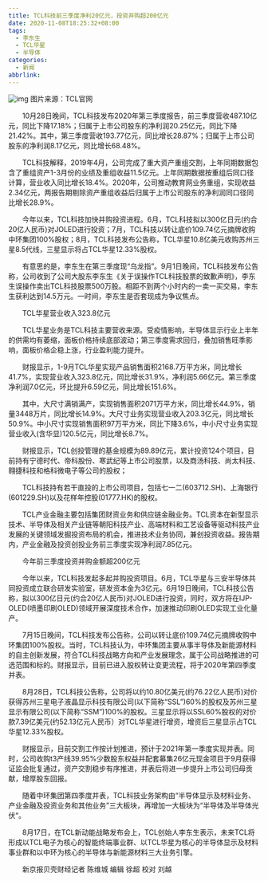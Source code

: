 ```yaml
---
title: TCL科技前三季度净利20亿元，投资并购超200亿元
date: 2020-11-08T18:25:32+08:00
tags:
  - 李东生
  - TCL华星
  - 半导体
categories:
  - 新闻
abbrlink:
---
```


![img](https://cdn.jsdelivr.net/gh/yakeing/Documentation@main/Hexo/images/946a-kcaeqzx9944884.png)
图片来源：TCL官网

　　10月28日晚间，TCL科技发布2020年第三季度报告，前三季度营收487.10亿元，同比下降17.18%；归属于上市公司股东的净利润20.25亿元，同比下降21.42%。其中，第三季度营收193.77亿元，同比增长28.87%；归属于上市公司股东的净利润8.17亿元，同比增长68.48%。

　　TCL科技解释，2019年4月，公司完成了重大资产重组交割，上年同期数据包含了重组资产1-3月份的业绩及重组收益11.5亿元。上年同期数据按重组后同口径计算，营业收入同比增长18.4%。2020年，公司推动教育网业务重组，实现收益2.34亿元，两报告期剔除资产重组收益后归属于上市公司股东的净利润同口径同比增长28.9%。

　　今年以来，TCL科技加快并购投资进程。6月，TCL科技拟以300亿日元(约合20亿人民币)对JOLED进行投资；7月，TCL科技以转让底价109.74亿元摘牌收购中环集团100%股权；8月，TCL科技发布公告称，TCL华星10.8亿美元收购苏州三星8.5代线，三星显示将占TCL华星12.33%股权。

　　有意思的是，李东生在第三季度现“乌龙指”。9月1日晚间，TCL科技发布公告称，公司收到了公司大股东李东生《关于误操作TCL科技股票的致歉声明》，李东生误操作卖出TCL科技股票500万股。相距不到两个小时内的一卖一买交易，李东生获利达到14.5万元。一时间，李东生是否套现成为争议焦点。

　　TCL华星营业收入323.8亿元

　　TCL华星业务是TCL科技主要营收来源。受疫情影响，半导体显示行业上半年的供需均有萎缩，面板价格持续底部波动；第三季度需求回归，叠加销售旺季影响，面板价格企稳上涨，行业盈利能力提升。

　　财报显示，1-9月TCL华星实现产品销售面积2168.7万平方米，同比增长41.7%，实现营业收入323.8亿元，同比增长31.9%，净利润5.66亿元。第三季度净利润7.0亿元，环比提升6.59亿元，同比增长151.6%。

　　其中，大尺寸满销满产，实现销售面积2071万平方米，同比增长44.9%，销量3448万片，同比增长14.9%。大尺寸业务实现营业收入203.3亿元，同比增长50.9%。中小尺寸实现销售面积97万平方米，同比下降3.6%，中小尺寸业务实现营业收入(含华显)120.5亿元，同比增长8.7%。

　　财报显示，TCL创投管理的基金规模为89.89亿元，累计投资124个项目，目前持有宁德时代、帝科股份、寒武纪等上市公司股票，以及商汤科技、尚太科技、翱捷科技和格科微电子等公司的股权；

　　TCL科技持有若干直投的上市公司项目，包括七一二(603712.SH)、上海银行(601229.SH)以及花样年控股(01777.HK)的股权。

　　TCL产业金融主要包括集团财资业务和供应链金融业务。TCL资本在新型显示技术、半导体及相关产业链等朝阳科技产业、高端材料和工艺设备等驱动科技产业发展的关键领域发掘投资布局的机会，推进技术业务协同，兼创投资收益。报告期内，产业金融及投资创投业务前三季度实现净利润7.85亿元。

　　今年前三季度投资并购金额超200亿元

　　今年以来，TCL科技发起多起并购投资项目。6月，TCL华星与三安半导体共同投资成立联合研发实验室，研发资本金为3亿元。6月19日晚间，TCL科技公告称，拟以300亿日元(约合20亿人民币)对JOLED进行投资，同时，双方将在IJP-OLED(喷墨印刷OLED)领域开展深度技术合作，加速推动印刷OLED实现工业化量产。

　　7月15日晚间，TCL科技发布公告称，公司以转让底价109.74亿元摘牌收购中环集团100%股权。当时，TCL科技认为，中环集团主要从事半导体及新能源材料的自主创新发展，符合TCL科技战略方向和产业发展理念，属于公司战略推进的可选范围和标的。财报显示，目前已进入股权转让变更流程，将于2020年第四季度并表。

　　8月28日，TCL科技公告称，公司将以约10.80亿美元(约76.22亿人民币)对价获得苏州三星电子液晶显示科技有限公司(以下简称“SSL”)60%的股权及苏州三星显示有限公司(以下简称“SSM”)100%的股权。三星显示将以SSL60%股权的对价款7.39亿美元(约52.13亿元人民币）对TCL华星进行增资，增资后三星显示占TCL华星12.33%股权。

　　财报显示，目前交割工作按计划推进，预计于2021年第一季度实现并表。同时，公司收购t3产线39.95%少数股东权益并配套募集26亿元现金项目于9月获得证监会批复通过，资产交割稳步有序推进，并表后将进一步提升上市公司归母贡献，增厚股东回报。

　　随着中环集团第四季度并表，TCL科技业务架构由“半导体显示及材料业务、产业金融及投资业务和其他业务”三大板块，再增加一大板块为“半导体及半导体光伏“。

　　8月17日，在TCL新动能战略发布会上，TCL创始人李东生表示，未来TCL将形成以TCL电子为核心的智能终端事业群、以TCL华星为核心的半导体显示及材料事业群和以中环为核心的半导体与新能源材料三大业务引擎。

　　新京报贝壳财经记者 陈维城 编辑 徐超 校对 刘越